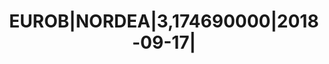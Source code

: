 ---
layout: asset
title: EUROB|NORDEA|3,174690000|2018-09-17|                        
isin: US65557DAN12
---